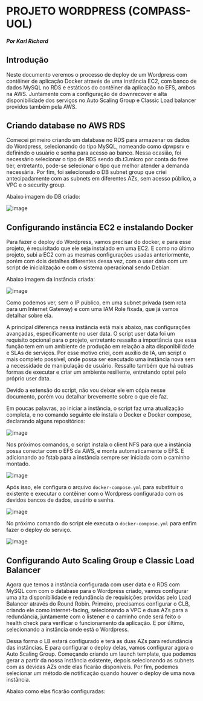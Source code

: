   # PROJETO WORDPRESS (COMPASS-UOL)
  ##### Por Karl Richard
  ## Introdução

Neste documento veremos o processo de deploy de um Wordpress com contêiner de aplicação Docker através de uma instância EC2, com banco de dados MySQL no RDS e estáticos do contêiner da aplicação no EFS, ambos na AWS. Juntamente com a configuração de downrecover e alta disponibilidade dos serviços no Auto Scaling Group e Classic Load balancer providos também pela AWS.

## Criando database no AWS RDS

Comecei primeiro criando um database no RDS para armazenar os dados do Wordpress, selecionando do tipo MySQL, nomeando como dpwpsrv e definindo o usuário e senha para acesso ao banco. Nessa ocasião, foi necessário selecionar o tipo de RDS sendo db.t3.micro por conta do free tier, entretanto, pode-se selecionar o tipo que melhor atender a demanda necessária.
Por fim, foi selecionado o DB subnet group que criei antecipadamente com as subnets em diferentes AZs, sem acesso público, a VPC e o security group.

Abaixo imagem do DB criado:

 ![image](https://github.com/user-attachments/assets/84749ec7-73fc-47b9-b8e9-df5c7ab944dd)

## Configurando instância EC2 e instalando Docker

Para fazer o deploy do Wordpress, vamos precisar do docker, e para esse projeto, é requisitado que ele seja instalado em uma EC2. E como no último projeto, subi a EC2 com as mesmas configurações usadas anteriormente, porém com dois detalhes diferentes dessa vez, com o user data com um script de inicialização e com o sistema operacional sendo Debian.

Abaixo imagem da instância criada:

![image](https://github.com/user-attachments/assets/75f0a5c6-524c-4e59-8b84-a8f964343959)

Como podemos ver, sem o IP público, em uma subnet privada (sem rota para um Internet Gateway) e com uma IAM Role fixada, que já vamos detalhar sobre ela.

A principal diferença nessa instância está mais abaixo, nas configurações avançadas, especificamente no user data.
O script user data foi um requisito opcional para o projeto, entretanto ressalto a importância que essa função tem em um ambiente de produção em relação a alta disponibilidade e SLAs de serviços. Por esse motivo criei, com auxilio de IA, um script o mais completo possível, onde possa ser executado uma instância nova sem a necessidade de manipulação de usuário. Ressalto também que há outras formas de executar e criar um ambiente resiliente, entretando optei pelo próprio user data.

Devido a extensão do script, não vou deixar ele em cópia nesse documento, porém vou detalhar brevemente sobre o que ele faz.

Em poucas palavras, ao iniciar a instância, o script faz uma atualização completa, e no comando seguinte ele instala o Docker e Docker compose, declarando alguns repositórios:

![image](https://github.com/user-attachments/assets/2c0b0094-5e7d-4923-bc67-ed6c840c531a)

Nos próximos comandos, o script instala o client NFS para que a instância possa conectar com o EFS da AWS, e monta automaticamente o EFS. E adicionando ao fstab para a instância sempre ser iniciada com o caminho montado.

![image](https://github.com/user-attachments/assets/40298159-bf71-4878-b210-432626457e62)

Após isso, ele configura o arquivo ```docker-compose.yml``` para substituir o existente e executar o contêiner com o Wordpress configurado com os devidos bancos de dados, usuário e senha.

![image](https://github.com/user-attachments/assets/b8b2999d-3397-4e0e-ae80-9b83f91634c5)

No próximo comando do script ele executa o ```docker-compose.yml``` para enfim fazer o deploy do serviço.

![image](https://github.com/user-attachments/assets/d6f05620-621f-4efc-bc89-ef82d1b5a2ea)

## Configurando Auto Scaling Group e Classic Load Balancer

Agora que temos a instância configurada com user data e o RDS com MySQL com com o database para o Wordpress criado, vamos configurar uma alta disponibilidade e redundância de requisições providas pelo Load Balancer através do Round Robin. Primeiro, precisamos configurar o CLB, criando ele como internet-facing, selecionando a VPC e duas AZs para a redundância, juntamente com o listener e o caminho onde será feito o health check para verificar o funcionamento da aplicação. E por último, selecionando a instância onde está o Wordpress.

Dessa forma o LB estará configurado e terá as duas AZs para redundância das instâncias. E para configurar o deploy delas, vamos configurar agora o Auto Scaling Group. Começando criando um launch template, que podemos gerar a partir da nossa instância existente, depois selecionando as subnets com as devidas AZs onde elas ficarão disponíveis. Por fim, podemos selecionar um método de notificação quando houver o deploy de uma nova instância.

Abaixo como elas ficarão configuradas:

